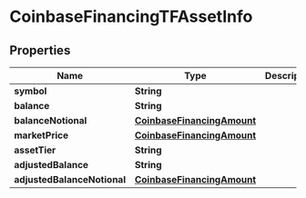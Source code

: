 
# CoinbaseFinancingTFAssetInfo

## Properties
Name | Type | Description | Notes
------------ | ------------- | ------------- | -------------
**symbol** | **String** |  |  [optional]
**balance** | **String** |  |  [optional]
**balanceNotional** | [**CoinbaseFinancingAmount**](CoinbaseFinancingAmount.md) |  |  [optional]
**marketPrice** | [**CoinbaseFinancingAmount**](CoinbaseFinancingAmount.md) |  |  [optional]
**assetTier** | **String** |  |  [optional]
**adjustedBalance** | **String** |  |  [optional]
**adjustedBalanceNotional** | [**CoinbaseFinancingAmount**](CoinbaseFinancingAmount.md) |  |  [optional]



